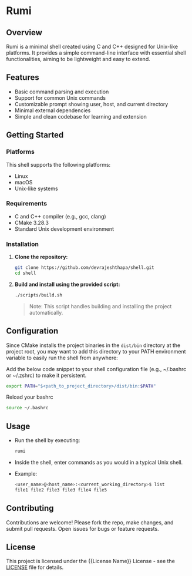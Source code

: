 # Rumi

## Overview

Rumi is a minimal shell created using C and C++ designed for Unix-like platforms. It provides a simple command-line interface with essential shell functionalities, aiming to be lightweight and easy to extend.

## Features

- Basic command parsing and execution
- Support for common Unix commands
- Customizable prompt showing user, host, and current directory
- Minimal external dependencies
- Simple and clean codebase for learning and extension

## Getting Started

### Platforms

This shell supports the following platforms:

- Linux
- macOS
- Unix-like systems

### Requirements

- C and C++ compiler (e.g., gcc, clang)
- CMake 3.28.3
- Standard Unix development environment

### Installation

1. **Clone the repository:**
    ```sh
    git clone https://github.com/devrajeshthapa/shell.git
    cd shell
    ```

2. **Build and install using the provided script:**
    ```sh
    ./scripts/build.sh
    ```
    > Note: This script handles building and installing the project automatically.

## Configuration

Since CMake installs the project binaries in the `dist/bin` directory at the project root, you may want to add this directory to your PATH environment variable to easily run the shell from anywhere:

Add the below code snippet to your shell configuration file (e.g., ~/.bashrc or ~/.zshrc) to make it persistent.
```sh
export PATH="$<path_to_project_directory>/dist/bin:$PATH"
```

Reload your bashrc
```sh
source ~/.bashrc
```

## Usage

- Run the shell by executing:
    ```sh
    rumi
    ```
- Inside the shell, enter commands as you would in a typical Unix shell.

- Example:
    ```sh
    <user_name>@<host_name>:<current_working_directory>$ list
    file1 file2 file3 file3 file4 file5
    ```

## Contributing

Contributions are welcome! Please fork the repo, make changes, and submit pull requests. Open issues for bugs or feature requests.

## License

This project is licensed under the {{License Name}} License - see the [LICENSE](LICENSE) file for details.
